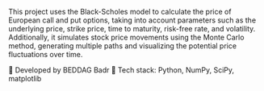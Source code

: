 This project uses the Black-Scholes model to calculate the price of European call and put options, taking into account parameters such as the underlying price, strike price, time to maturity, risk-free rate, and volatility. Additionally, it simulates stock price movements using the Monte Carlo method, generating multiple paths and visualizing the potential price fluctuations over time.

📌 Developed by BEDDAG Badr
🚀 Tech stack: Python, NumPy, SciPy, matplotlib
